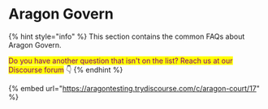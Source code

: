 # Aragon Govern

{% hint style="info" %}
This section contains the common FAQs about Aragon Govern.

<mark style="color:purple;">Do you have another question that isn't on the list? Reach us at our Discourse forum</mark> 👇
{% endhint %}

{% embed url="https://aragontesting.trydiscourse.com/c/aragon-court/17" %}
